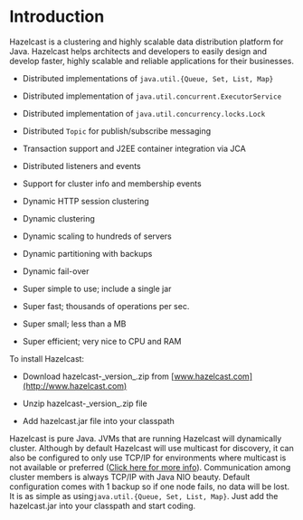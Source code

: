 # Introduction
Hazelcast is a clustering and highly scalable data distribution platform for Java. Hazelcast helps architects and developers to easily design and develop faster, highly scalable and reliable applications for their businesses.

-   Distributed implementations of `java.util.{Queue, Set, List, Map}`

-   Distributed implementation of `java.util.concurrent.ExecutorService`

-   Distributed implementation of `java.util.concurrency.locks.Lock`

-   Distributed `Topic` for publish/subscribe messaging

-   Transaction support and J2EE container integration via JCA

-   Distributed listeners and events

-   Support for cluster info and membership events

-   Dynamic HTTP session clustering

-   Dynamic clustering

-   Dynamic scaling to hundreds of servers

-   Dynamic partitioning with backups

-   Dynamic fail-over

-   Super simple to use; include a single jar

-   Super fast; thousands of operations per sec.

-   Super small; less than a MB

-   Super efficient; very nice to CPU and RAM

To install Hazelcast:

-   Download hazelcast-\_version\_.zip from [www.hazelcast.com](http://www.hazelcast.com)

-   Unzip hazelcast-\_version\_.zip file

-   Add hazelcast.jar file into your classpath

Hazelcast is pure Java. JVMs that are running Hazelcast will dynamically cluster. Although by default Hazelcast will use multicast for discovery, it can also be configured to only use TCP/IP for environments where multicast is not available or preferred ([Click here for more info](#configuring-tcpip-cluster)). Communication among cluster members is always TCP/IP with Java NIO beauty. Default configuration comes with 1 backup so if one node fails, no data will be lost. It is as simple as using`java.util.{Queue, Set, List, Map}`. Just add the hazelcast.jar into your classpath and start coding.

